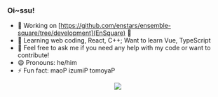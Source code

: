 ### Oi~ssu!

- 🔭 Working on [https://github.com/enstars/ensemble-square/tree/development](EnSquare) :eyes:
- 🌱 Learning web coding, React, C++; Want to learn Vue, TypeScript
- 💬 Feel free to ask me if you need any help with my code or want to contribute!
- 😄 Pronouns: he/him
- ⚡ Fun fact: maoP izumiP tomoyaP

<p align="center">
<img src="https://github-readme-stats.vercel.app/api?username=mgn-yuuki&show_icons=true&theme=radical">
</p>
